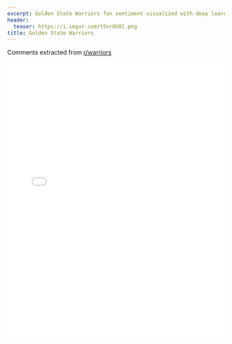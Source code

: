 ```yaml
---
excerpt: Golden State Warriors fan sentiment visualized with deep learning.
header:
  teaser: https://i.imgur.com/tSvr0U8l.png
title: Golden State Warriors
---
```


Comments extracted from [r/warriors](https://reddit.com/r/warriors)
<iframe id="igraph" scrolling="no" style="border:none;" seamless="seamless" src="/plots/NBA/GSW.html" height="640" width="100%"></iframe>